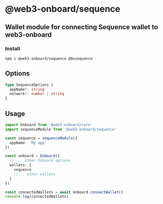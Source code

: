 # @web3-onboard/sequence

## Wallet module for connecting Sequence wallet to web3-onboard

### Install

`npm i @web3-onboard/sequence @0xsequence`

## Options

```typescript
type SequenceOptions {
  appName?: string
  network?: number | string
}
```

## Usage

```typescript
import Onboard from '@web3-onboard/core'
import sequenceModule from '@web3-onboard/sequence'

const sequence = sequenceModule({
  appName: 'My app'
})

const onboard = Onboard({
  // ... other Onboard options
  wallets: [
    sequence
    //... other wallets
  ]
})

const connectedWallets = await onboard.connectWallet()
console.log(connectedWallets)
```
